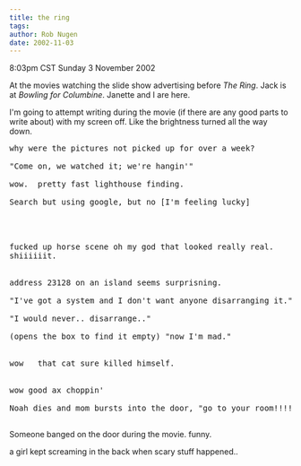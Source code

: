 ```yaml
---
title: the ring
tags: 
author: Rob Nugen
date: 2002-11-03
---
```


<p class=date>8:03pm CST Sunday 3 November 2002</p>

<p>At the movies watching the slide show advertising before <em>The
Ring</em>.  Jack is at <em>Bowling for Columbine</em>.  Janette and I
are here.</p>

<p>I'm going to attempt writing during the movie (if there are any
good parts to write about) with my screen off.  Like the brightness
turned all the way down.</p>

<pre>
why were the pictures not picked up for over a week?

"Come on, we watched it; we're hangin'"

wow.  pretty fast lighthouse finding.

Search but using google, but no [I'm feeling lucky]




fucked up horse scene oh my god that looked really real.
shiiiiiit.


address 23128 on an island seems surprisning.

"I've got a system and I don't want anyone disarranging it."

"I would never.. disarrange.."

(opens the box to find it empty) "now I'm mad."


wow   that cat sure killed himself.


wow good ax choppin'

Noah dies and mom bursts into the door, "go to your room!!!!"

</pre>

<p>Someone banged on the door during the movie.  funny.</p>

<p>a girl kept screaming in the back when scary stuff happened..</p>
